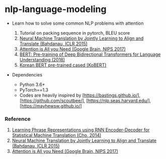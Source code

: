 # nlp-language-modeling

- Learn how to solve some common NLP problems with attention
  1. Tutorial on packing sequence in pytorch, BLEU score
  2. [Neural Machine Translation by Jointly Learning to Align and Translate (Bahdanau, ICLR 2015)] 
  3. [Attention is All you Need (Google Brain, NIPS 2017)]
  4. [BERT: Pre-training of Deep Bidirectional Transformers for Language Understanding (2018)]
  5. [Korean BERT pre-trained cased (KoBERT)]
  
- Dependencies
  - Python 3.6+
  - PyTorch==1.3
  - Codes are heavily inspired by [https://bastings.github.io/], [https://github.com/scoutbee/], [https://nlp.seas.harvard.edu/], [https://mayhewsw.github.io/]

### Reference
1. [Learning Phrase Representations using RNN Encoder-Decoder for Statistical Machine Translation (Cho, 2014)]
2. [Neural Machine Translation by Jointly Learning to Align and Translate (Bahdanau, ICLR 2015)]
3. [Attention is All you Need (Google Brain, NIPS 2017)]

[https://bastings.github.io/]: https://bastings.github.io/annotated_encoder_decoder/
[Neural Machine Translation by Jointly Learning to Align and Translate (Bahdanau, ICLR 2015)]: https://arxiv.org/abs/1409.0473
[https://github.com/scoutbee/]: https://github.com/scoutbee/pytorch-nlp-notebooks
[Learning Phrase Representations using RNN Encoder-Decoder for Statistical Machine Translation (Cho, 2014)]: https://arxiv.org/pdf/1406.1078
[https://nlp.seas.harvard.edu/]: https://nlp.seas.harvard.edu/2018/04/03/attention.html
[Attention is All you Need (Google Brain, NIPS 2017)]: https://papers.nips.cc/paper/7181-attention-is-all-you-need.pdf
[https://mayhewsw.github.io/]: https://mayhewsw.github.io/2019/01/16/can-bert-generate-text/
[BERT: Pre-training of Deep Bidirectional Transformers for Language Understanding (2018)]: https://arxiv.org/abs/1810.04805
[Korean BERT pre-trained cased (KoBERT)]: https://github.com/SKTBrain/KoBERT
